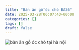 ```yaml
---
title: "Bàn ăn gỗ óc chó BA36"
date: 2025-03-28T06:07:43+00:00
categories: []
tags: []
draft: false
---
```

![bàn ăn gỗ óc chó tại hà nội](/img/ban-an/ba36/ban-an-go-oc-cho-ba36-1.webp)